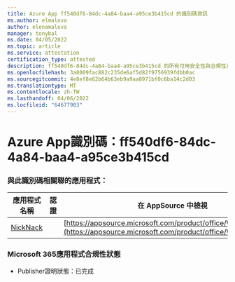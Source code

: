 ```yaml
---
title: Azure App ff540df6-84dc-4a84-baa4-a95ce3b415cd 的識別碼資訊
ms.author: elmalova
author: elenamalova
manager: tonybal
ms.date: 04/05/2022
ms.topic: article
ms.service: attestation
certification_type: attested
description: ff540df6-84dc-4a84-baa4-a95ce3b415cd 的所有可用安全性與合規性資訊。
ms.openlocfilehash: 3a8009fac882c235de6af5d82f9756939fdbb0ac
ms.sourcegitcommit: 4e8ef8e62b64b63eb9a9aa8971bf0c6ba14c2d03
ms.translationtype: MT
ms.contentlocale: zh-TW
ms.lasthandoff: 04/06/2022
ms.locfileid: "64677903"
---
```

# <a name="azure-app-id-ff540df6-84dc-4a84-baa4-a95ce3b415cd"></a>Azure App識別碼：ff540df6-84dc-4a84-baa4-a95ce3b415cd


### <a name="apps-associated-with-this-id"></a>與此識別碼相關聯的應用程式：
| **應用程式名稱** | **認證** | **在 AppSource 中檢視** |
|--------------|---------------|-----------------------|
| [NickNack](../forward/WA200003196.md) |  | [https://appsource.microsoft.com/product/office/WA200003196](https://appsource.microsoft.com/product/office/WA200003196) |

### <a name="microsoft-365-app-compliance-status"></a>Microsoft 365應用程式合規性狀態
- Publisher證明狀態：已完成
